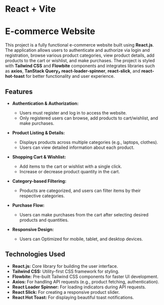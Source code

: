 # React + Vite

# E-commerce Website

This project is a fully functional e-commerce website built using **React.js**. The application allows users to authenticate and authorize via login and registration, browse various product categories, view product details, add products to the cart or wishlist, and make purchases. The project is styled with **Tailwind CSS** and **Flowbite** components and integrates libraries such as **axios**, **TanStack Query**و **react-loader-spinner**, **react-slick**, and **react-hot-toast** for better functionality and user experience.

## Features

- **Authentication & Authorization:**
  - Users must register and log in to access the website.
  - Only registered users can browse, add products to cart/wishlist, and make purchases.
  
- **Product Listing & Details:**
  - Displays products across multiple categories (e.g., laptops, clothes).
  - Users can view detailed information about each product.
  
- **Shopping Cart & Wishlist:**
  - Add items to the cart or wishlist with a single click.
  - Increase or decrease product quantity in the cart.
  
- **Category-based Filtering:**
  - Products are categorized, and users can filter items by their respective categories.
  
- **Purchase Flow:**
  - Users can make purchases from the cart after selecting desired products and quantities.
  
- **Responsive Design:**
  - Users can Optimized for mobile, tablet, and desktop devices. 

## Technologies Used

- **React.js:** Core library for building the user interface.
- **Tailwind CSS:** Utility-first CSS framework for styling.
- **Flowbite:** Pre-built Tailwind CSS components for faster UI development.
- **Axios:** For handling API requests (e.g., product fetching, authentication).
- **React Loader Spinner:** For loading indicators during API requests.
- **React Slick:** For creating a responsive product slider.
- **React Hot Toast:** For displaying beautiful toast notifications.
